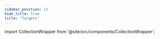 ```yaml
---
sidebar_position: 13
hide_title: true
title: "Targets"
---
```



import CollectionWrapper from '@site/src/components/CollectionWrapper';



<CollectionWrapper record="targets" collection="core" />


